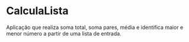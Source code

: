 # CalculaLista
 Aplicação que realiza soma total, soma pares, média e identifica maior e menor número a partir de uma lista de entrada.
